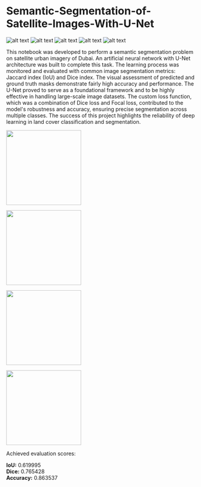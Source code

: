 # Semantic-Segmentation-of-Satellite-Images-With-U-Net
![ alt text ](https://img.shields.io/badge/license-MIT-green?style=&logo=)
![ alt text ](https://img.shields.io/badge/-Jupyter-F37626?logo=Jupyter&logoColor=white)
![ alt text ](https://img.shields.io/badge/-NumPy-013243?logo=Numpy&logoColor=white)
![ alt text ](https://img.shields.io/badge/-TensorFlow-FF6F00?logo=TensorFlow&logoColor=white)
![ alt text ](https://img.shields.io/badge/-Keras-D00000?logo=Keras&logoColor=white)

This notebook was developed to perform a semantic segmentation problem on satellite urban imagery of Dubai. An artificial neural network with U-Net architecture was built to complete this task. The learning process was monitored and evaluated with common image segmentation metrics: Jaccard index (IoU) and Dice index. The visual assessment of predicted and ground truth masks demonstrate fairly high accuracy and performance. The U-Net proved to serve as a foundational framework and to be highly effective in handling large-scale image datasets. The custom loss function, which was a combination of Dice loss and Focal loss, contributed to the model's robustness and accuracy, ensuring precise segmentation across multiple classes. The success of this project highlights the reliability of deep learning in land cover classification and segmentation.

<p align='left'>
<img src='https://github.com/user-attachments/assets/a262f2cf-ef80-4971-bd27-b607b161775d' height='200'/>
<p align='left'>
<img src='https://github.com/user-attachments/assets/72a99199-af78-4586-8daa-6d385773ddb3' height='200'/>
<p align='left'>
<img src='https://github.com/user-attachments/assets/8a9487e1-9ae0-4a7e-b14a-d43c9dff4fc4' height='200'/>
<p align='left'>
<img src='https://github.com/user-attachments/assets/aa6b90ed-01b8-433d-9767-725c33c9adbf' height='200'/>
</p>
Achieved evaluation scores:

**IoU:** 0.619995<br>
**Dice:** 0.765428<br>
**Accuracy:** 0.863537
